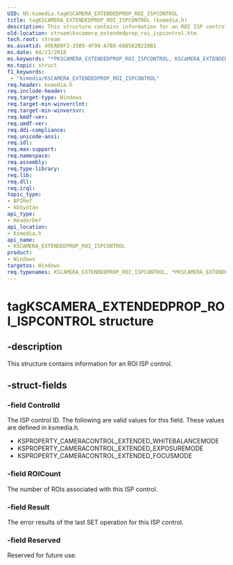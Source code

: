 ```yaml
---
UID: NS:ksmedia.tagKSCAMERA_EXTENDEDPROP_ROI_ISPCONTROL
title: tagKSCAMERA_EXTENDEDPROP_ROI_ISPCONTROL (ksmedia.h)
description: This structure contains information for an ROI ISP control.
old-location: stream\kscamera_extendedprop_roi_ispcontrol.htm
tech.root: stream
ms.assetid: 49EAB8F3-35B9-4F99-A7B8-66B582B228B1
ms.date: 04/23/2018
ms.keywords: "*PKSCAMERA_EXTENDEDPROP_ROI_ISPCONTROL, KSCAMERA_EXTENDEDPROP_ROI_ISPCONTROL, KSCAMERA_EXTENDEDPROP_ROI_ISPCONTROL structure [Streaming Media Devices], PKSCAMERA_EXTENDEDPROP_ROI_ISPCONTROL, PKSCAMERA_EXTENDEDPROP_ROI_ISPCONTROL structure pointer [Streaming Media Devices], ksmedia/KSCAMERA_EXTENDEDPROP_ROI_ISPCONTROL, ksmedia/PKSCAMERA_EXTENDEDPROP_ROI_ISPCONTROL, stream.kscamera_extendedprop_roi_ispcontrol, tagKSCAMERA_EXTENDEDPROP_ROI_ISPCONTROL"
ms.topic: struct
f1_keywords:
 - "ksmedia/KSCAMERA_EXTENDEDPROP_ROI_ISPCONTROL"
req.header: ksmedia.h
req.include-header: 
req.target-type: Windows
req.target-min-winverclnt: 
req.target-min-winversvr: 
req.kmdf-ver: 
req.umdf-ver: 
req.ddi-compliance: 
req.unicode-ansi: 
req.idl: 
req.max-support: 
req.namespace: 
req.assembly: 
req.type-library: 
req.lib: 
req.dll: 
req.irql: 
topic_type:
- APIRef
- kbSyntax
api_type:
- HeaderDef
api_location:
- Ksmedia.h
api_name:
- KSCAMERA_EXTENDEDPROP_ROI_ISPCONTROL
product:
- Windows
targetos: Windows
req.typenames: KSCAMERA_EXTENDEDPROP_ROI_ISPCONTROL, *PKSCAMERA_EXTENDEDPROP_ROI_ISPCONTROL
---
```


# tagKSCAMERA_EXTENDEDPROP_ROI_ISPCONTROL structure


## -description


This structure contains information for an ROI ISP control.


## -struct-fields




### -field ControlId

The ISP control ID. The following are valid values for this field. These values are defined in ksmedia.h.

<ul>
<li>
KSPROPERTY_CAMERACONTROL_EXTENDED_WHITEBALANCEMODE

</li>
<li>
KSPROPERTY_CAMERACONTROL_EXTENDED_EXPOSUREMODE

</li>
<li>
KSPROPERTY_CAMERACONTROL_EXTENDED_FOCUSMODE

</li>
</ul>

### -field ROICount

The number of ROIs associated with this ISP control.


### -field Result

The error results of the last SET operation for this ISP control.


### -field Reserved

Reserved for future use.

